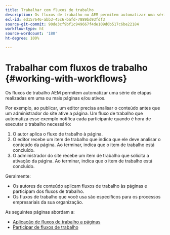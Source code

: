 ```yaml
---
title: Trabalhar com fluxos de trabalho
description: Os fluxos de trabalho no AEM permitem automatizar uma série de etapas realizadas em uma página ou ativo.
exl-id: ed157646-abb3-45c6-bafd-7889bd93fdf3
source-git-commit: 90de3cf9bf1c949667f4de109d0b517c6be22184
workflow-type: ht
source-wordcount: '180'
ht-degree: 100%

---
```


# Trabalhar com fluxos de trabalho {#working-with-workflows}

Os fluxos de trabalho AEM permitem automatizar uma série de etapas realizadas em uma ou mais páginas e/ou ativos.

Por exemplo, ao publicar, um editor precisa analisar o conteúdo antes que um administrador do site ative a página. Um fluxo de trabalho que automatiza esse exemplo notifica cada participante quando é hora de executar o trabalho necessário:

1. O autor aplica o fluxo de trabalho à página.
1. O editor recebe um item de trabalho que indica que ele deve analisar o conteúdo da página. Ao terminar, indica que o item de trabalho está concluído.
1. O administrador do site recebe um item de trabalho que solicita a ativação da página. Ao terminar, indica que o item de trabalho está concluído.

Geralmente:

* Os autores de conteúdo aplicam fluxos de trabalho às páginas e participam dos fluxos de trabalho.
* Os fluxos de trabalho que você usa são específicos para os processos empresariais da sua organização.

As seguintes páginas abordam a:

* [Aplicação de fluxos de trabalho a páginas](/help/sites-cloud/authoring/workflows/applying.md)
* [Participar de fluxos de trabalho](/help/sites-cloud/authoring/workflows/participating.md)
